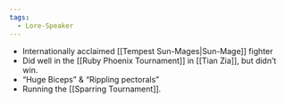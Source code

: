 ```yaml
---
tags:
  - Lore-Speaker
---
```

* Internationally acclaimed [[Tempest Sun-Mages|Sun-Mage]] fighter
* Did well in the [[Ruby Phoenix Tournament]] in [[Tian Zia]], but didn’t win.
* “Huge Biceps” & “Rippling pectorals”
* Running the [[Sparring Tournament]].
